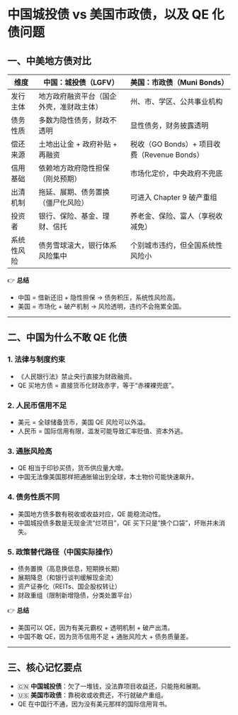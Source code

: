 # 中国城投债 vs 美国市政债，以及 QE 化债问题

## 一、中美地方债对比

| 维度    | 中国：城投债（LGFV）         | 美国：市政债（Muni Bonds）                |
| ----- | -------------------- | --------------------------------- |
| 发行主体  | 地方政府融资平台（国企外壳，准财政主体） | 州、市、学区、公共事业机构                     |
| 债务性质  | 多数为隐性债务，财政不透明        | 显性债务，财务披露透明                       |
| 偿还来源  | 土地出让金 + 政府补贴 + 再融资   | 税收（GO Bonds）+ 项目收费（Revenue Bonds） |
| 信用基础  | 依赖地方政府隐性担保（刚兑预期）     | 市场化定价，中央政府不兜底                     |
| 出清机制  | 拖延、展期、债务置换（僵尸化风险）    | 可进入 Chapter 9 破产重组                |
| 投资者   | 银行、保险、基金、理财、信托       | 养老金、保险、富人（享税收减免）                  |
| 系统性风险 | 债务雪球滚大，银行体系风险集中      | 个别城市违约，但全国系统性风险小                  |

👉 **总结**

* 中国 = 借新还旧 + 隐性担保 → 债务积压，系统性风险高。
* 美国 = 市场化 + 破产机制 → 风险透明，违约不会拖累全国。

---

## 二、中国为什么不敢 QE 化债

### 1. 法律与制度约束

* 《人民银行法》禁止央行直接为财政融资。
* QE 买地方债 = 直接货币化财政赤字，等于“赤裸裸兜底”。

### 2. 人民币信用不足

* 美元 = 全球储备货币，美国 QE 风险可以外溢。
* 人民币 = 国际信用有限，滥发可能导致汇率贬值、资本外逃。

### 3. 通胀风险高

* QE 相当于印钞买债，货币供应量大增。
* 中国无法像美国那样把通胀输出到全球，本土物价可能快速飙升。

### 4. 债务性质不同

* 美国地方债多数有税收或收益对应，QE 能稳流动性。
* 中国城投债多数是无现金流“烂项目”，QE 买下只是“换个口袋”，坏账并未消失。

### 5. 政策替代路径（中国实际操作）

* 债务置换（高息换低息，短期换长期）
* 展期降息（和银行谈判缓解现金流）
* 资产证券化（REITs、国企股权转让）
* 财政重组（限制新增隐债，分类处置平台）

👉 **总结**

* 美国可以 QE，因为有美元霸权 + 透明机制 + 破产出清。
* 中国不敢 QE，因为货币信用不足 + 通胀风险大 + 债务质量差。

---

## 三、核心记忆要点

* 🇨🇳 **中国城投债**：欠了一堆钱，没法靠项目收益还，只能拖和展期。
* 🇺🇸 **美国市政债**：靠税收或收费还，不行就破产重组。
* QE 在中国行不通，因为没有美元那样的国际信用背书。

